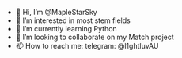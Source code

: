 - 👋 Hi, I’m @MapleStarSky
- 👀 I’m interested in most stem fields
- 🌱 I’m currently learning Python
- 💞️ I’m looking to collaborate on my Match project
- 📫 How to reach me: telegram: @l1ghtluvAU

<!---
MapleStarSky/MapleStarSky is a ✨ special ✨ repository because its `README.md` (this file) appears on your GitHub profile.
You can click the Preview link to take a look at your changes.
--->
